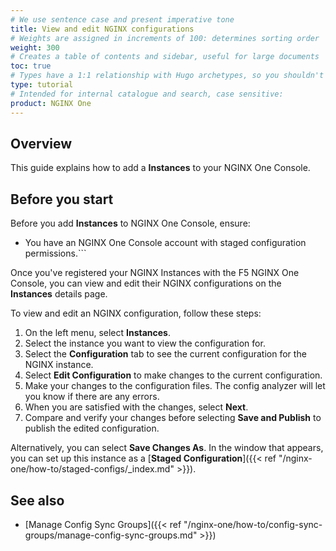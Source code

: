 ```yaml
---
# We use sentence case and present imperative tone
title: View and edit NGINX configurations
# Weights are assigned in increments of 100: determines sorting order
weight: 300
# Creates a table of contents and sidebar, useful for large documents
toc: true
# Types have a 1:1 relationship with Hugo archetypes, so you shouldn't need to change this
type: tutorial
# Intended for internal catalogue and search, case sensitive:
product: NGINX One
---
```

<!-- Possible future include, with similar files in config-sync-groups/ and staged-configs/ subdirectories -->

## Overview

This guide explains how to add a **Instances** to your NGINX One Console.

## Before you start

Before you add **Instances** to NGINX One Console, ensure:

- You have an NGINX One Console account with staged configuration permissions.```

Once you've registered your NGINX Instances with the F5 NGINX One Console, you can view and edit their NGINX configurations on the **Instances** details page.

To view and edit an NGINX configuration, follow these steps:

1. On the left menu, select **Instances**.
2. Select the instance you want to view the configuration for.
3. Select the **Configuration** tab to see the current configuration for the NGINX instance.
4. Select **Edit Configuration** to make changes to the current configuration.
5. Make your changes to the configuration files. The config analyzer will let you know if there are any errors.
6. When you are satisfied with the changes, select **Next**.
7. Compare and verify your changes before selecting **Save and Publish** to publish the edited configuration.

Alternatively, you can select **Save Changes As**. In the window that appears, you can set up this instance as a [**Staged Configuration**]({{< ref "/nginx-one/how-to/staged-configs/_index.md" >}}).

## See also

- [Manage Config Sync Groups]({{< ref "/nginx-one/how-to/config-sync-groups/manage-config-sync-groups.md" >}})
